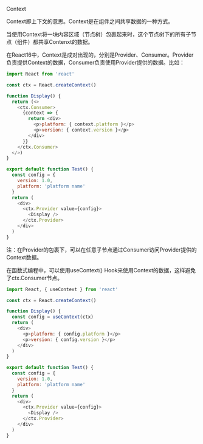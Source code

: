 Context

Context即上下文的意思。Context是在组件之间共享数据的一种方式。

当使用Context将一块内容区域（节点树）包裹起来时，这个节点树下的所有子节点（组件）都共享Contenxt的数据。

在React16中，Context是成对出现的，分别是Provider、Consumer。Provider负责提供Context的数据，Consumer负责使用Provider提供的数据。比如：

```js
import React from 'react'

const ctx = React.createContext()

function Display() {
  return (<>
    <ctx.Consumer>
      {context => {
        return <div>
          <p>platform: { context.platform }</p>
          <p>version: { context.version }</p>
        </div>
      }}
    </ctx.Consumer>
  </>)
}

export default function Test() {
  const config = {
    version: 1.0,
    platform: 'platform name'
  }
  return (
    <div>
      <ctx.Provider value={config}>
        <Display />
      </ctx.Provider>
    </div>
  )
}
```

注：在Provider的包裹下，可以在任意子节点通过Consumer访问Provider提供的Context数据。



在函数式编程中，可以使用useContext() Hook来使用Context的数据，这样避免了ctx.Consumer节点。

```js
import React, { useContext } from 'react'

const ctx = React.createContext()

function Display() {
  const config = useContext(ctx)
  return (
    <div>
      <p>platform: { config.platform }</p>
      <p>version: { config.version }</p>
    </div>
  )
}

export default function Test() {
  const config = {
    version: 1.0,
    platform: 'platform name'
  }
  return (
    <div>
      <ctx.Provider value={config}>
        <Display />
      </ctx.Provider>
    </div>
  )
}
```





